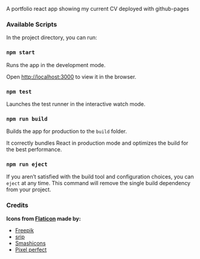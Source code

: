 
A portfolio react app showing my current CV deployed with github-pages

### Available Scripts

In the project directory, you can run:

### `npm start`

Runs the app in the development mode.<br  />

Open [http://localhost:3000](http://localhost:3000) to view it in the browser.

### `npm test`

Launches the test runner in the interactive watch mode.<br  />

### `npm run build`

Builds the app for production to the `build` folder.<br  />

It correctly bundles React in production mode and optimizes the build for the best performance.

### `npm run eject`

If you aren’t satisfied with the build tool and configuration choices, you can `eject` at any time. This command will remove the single build dependency from your project.

  
### Credits
**Icons from [Flaticon](www.flaticon.com) made by:**
 - [Freepik](https://www.flaticon.com/authors/freepik)
 - [srip](https://www.flaticon.com/authors/srip)
 - [Smashicons](https://www.flaticon.com/authors/smashicons)
 - [Pixel perfect](https://www.flaticon.com/authors/pixel-perfect)